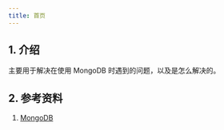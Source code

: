 ```yaml
---
title: 首页
---
```


## 1. 介绍

主要用于解决在使用 MongoDB 时遇到的问题，以及是怎么解决的。

## 2. 参考资料

1. [MongoDB](https://docs.mongodb.com/manual/)